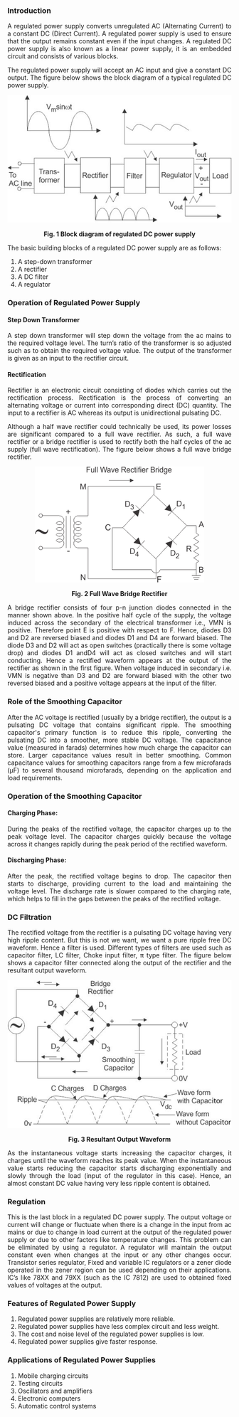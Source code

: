 ### Introduction
<div style="text-align:justify">

A regulated power supply converts unregulated AC (Alternating Current) to a constant DC (Direct Current). A regulated power supply is used to ensure that the output remains constant even if the input changes. A regulated DC power supply is also known as a linear power supply, it is an embedded circuit and consists of various blocks.<br>

The regulated power supply will accept an AC input and give a constant DC output. The figure below shows the block diagram of a typical regulated DC power supply.

<center>

![fig.1](images/ps1.jpg)

**Fig. 1 Block diagram of regulated DC power supply** </center>

The basic building blocks of a regulated DC power supply are as follows:

1. A step-down transformer
2. A rectifier
3. A DC filter
4. A regulator

### **Operation of Regulated Power Supply**

#### **Step Down Transformer**

A step down transformer will step down the voltage from the ac mains to the required voltage level. The turn’s ratio of the transformer is so adjusted such as to obtain the required voltage value. The output of the transformer is given as an input to the rectifier circuit.

#### **Rectification**

Rectifier is an electronic circuit consisting of diodes which carries out the rectification process. Rectification is the process of converting an alternating voltage or current into corresponding direct (DC) quantity. The input to a rectifier is AC whereas its output is unidirectional pulsating DC.

Although a half wave rectifier could technically be used, its power losses are significant compared to a full wave rectifier. As such, a full wave rectifier or a bridge rectifier is used to rectify both the half cycles of the ac supply (full wave rectification). The figure below shows a full wave bridge rectifier.

<center>

![fig.2](images/bridge.jpg)

**Fig. 2 Full Wave Bridge Rectifier** </center>

A bridge rectifier consists of four p-n junction diodes connected in the manner shown above. In the positive half cycle of the supply, the voltage induced across the secondary of the electrical transformer i.e., VMN is positive. Therefore point E is positive with respect to F. Hence, diodes D3 and D2 are reversed biased and diodes D1 and D4 are forward biased. The diode D3 and D2 will act as open switches (practically there is some voltage drop) and diodes D1 andD4 will act as closed switches and will start conducting. Hence a rectified waveform appears at the output of the rectifier as shown in the first figure. When voltage induced in secondary i.e. VMN is negative than D3 and D2 are forward biased with the other two reversed biased and a positive voltage appears at the input of the filter.

### **Role of the Smoothing Capacitor**

After the AC voltage is rectified (usually by a bridge rectifier), the output is a pulsating DC voltage that contains significant ripple. The smoothing capacitor's primary function is to reduce this ripple, converting the pulsating DC into a smoother, more stable DC voltage. The capacitance value (measured in farads) determines how much charge the capacitor can store. Larger capacitance values result in better smoothing.
Common capacitance values for smoothing capacitors range from a few microfarads (μF) to several thousand microfarads, depending on the application and load requirements.

### **Operation of the Smoothing Capacitor**

#### **Charging Phase:**

During the peaks of the rectified voltage, the capacitor charges up to the peak voltage level.
The capacitor charges quickly because the voltage across it changes rapidly during the peak period of the rectified waveform.

#### **Discharging Phase:**

After the peak, the rectified voltage begins to drop.
The capacitor then starts to discharge, providing current to the load and maintaining the voltage level.
The discharge rate is slower compared to the charging rate, which helps to fill in the gaps between the peaks of the rectified voltage.

### **DC Filtration**

The rectified voltage from the rectifier is a pulsating DC voltage having very high ripple content. But this is not we want, we want a pure ripple free DC waveform. Hence a filter is used. Different types of filters are used such as capacitor filter, LC filter, Choke input filter, π type filter. The figure below shows a capacitor filter connected along the output of the rectifier and the resultant output waveform.

<center>

![fig.3](images/Output-Waveform.jpg)

**Fig. 3 Resultant Output Waveform** </center>

As the instantaneous voltage starts increasing the capacitor charges, it charges until the waveform reaches its peak value. When the instantaneous value starts reducing the capacitor starts discharging exponentially and slowly through the load (input of the regulator in this case). Hence, an almost constant DC value having very less ripple content is obtained.

### **Regulation**

This is the last block in a regulated DC power supply. The output voltage or current will change or fluctuate when there is a change in the input from ac mains or due to change in load current at the output of the regulated power supply or due to other factors like temperature changes. This problem can be eliminated by using a regulator. A regulator will maintain the output constant even when changes at the input or any other changes occur. Transistor series regulator, Fixed and variable IC regulators or a zener diode operated in the zener region can be used depending on their applications. IC’s like 78XX and 79XX (such as the IC 7812) are used to obtained fixed values of voltages at the output.

### **Features of Regulated Power Supply**

1. Regulated power supplies are relatively more reliable.
2. Regulated power supplies have less complex circuit and less weight.
3. The cost and noise level of the regulated power supplies is low.
4. Regulated power supplies give faster response.

### **Applications of Regulated Power Supplies**

1. Mobile charging circuits
2. Testing circuits
3. Oscillators and amplifiers
4. Electronic computers
5. Automatic control systems

</div>